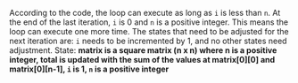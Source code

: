 According to the code, the loop can execute as long as `i` is less than `n`. At the end of the last iteration, `i` is 0 and `n` is a positive integer. This means the loop can execute one more time. The states that need to be adjusted for the next iteration are: `i` needs to be incremented by 1, and no other states need adjustment.
State: **matrix is a square matrix (n x n) where n is a positive integer, total is updated with the sum of the values at matrix[0][0] and matrix[0][n-1], `i` is 1, `n` is a positive integer**